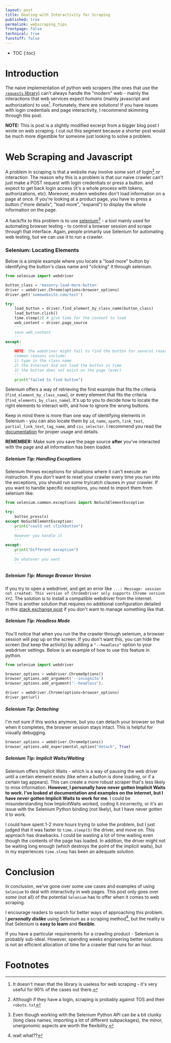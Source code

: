```yaml
---
layout: post
title: Dealing with Interactivity for Scraping
published: true
permalink: webscraping_tips
frontpage: false
technical: true
funstuff: false
---
```


* TOC
{:toc}

# Introduction
The naive implementation of python web scrapers (the ones that use the [`requests` library)](https://requests.readthedocs.io/en/master/) can't always handle the "modern" web - mainly the interactions that web services expect *humans* (mainly javascript and authorization) to use[^1]. Fortunately, there are solutions! If you have issues with login credentials and page interactivity, I recommend skimming through this post.
 
[^1]: It doesn't mean that the library is useless for web scraping - it's very useful for 90% of the cases out there.

**NOTE:** This is post is a slightly modified excerpt from a bigger blog post I wrote on web scraping. I cut out this segment because a shorter post would be much more digestible for someone just looking to solve a problem. 

# Web Scraping and Javascript

A problem in scraping is that a website may involve some sort of login[^2] or interaction. The reason why this is a problem is that our naive crawler can't just make a POST request with login credentials or press a button. and expect to get back login access (it's a whole process with tokens, authorizations, etc). Moreover, modern websites don't load information on a page at once. If you're looking at a product page, you have to press a button ("more details", "load more", "expand") to display the whole information on the page.

[^2]: Although if they have a login, scraping is probably against TOS and their `robots.txt`

A hack/fix to this problem is to use [selenium](https://www.selenium.dev/)[^3] - a tool mainly used for automating browser testing - to control a browser session and scrape through that interface. Again, people primarily use Selenium for automating web testing, but we can use it to run a crawler. 

[^3]: Even though working with the Selenium Python API can be a bit clunky (long class names, importing a lot of different subpackages), the minor, unergonomic aspects are worth the flexibility.

### Selenium: Locating Elements
Below is a simple example where you locate a "load more" button by identifying the button's class name and "clicking" it through selenium. 

```python
from selenium import webdriver

button_class = 'masonry-load-more-button'
driver = webdriver.Chrome(options=browser_options)
driver.get('somewebsite.com/test')

try:
    load_button = driver.find_element_by_class_name(button_class)
    load_button.click()
    time.sleep(2) # give time for the content to load
    web_content = driver.page_source
    '''
    save web_content
    '''
except:
	'''
	NOTE: the webdriver might fail to find the button for several reasons.
	Common reasons include: 
	1) typo in the class name
	2) the Internet did not load the button in time
	3) the button does not exist on the page (ever) 
	'''
	print("failed to find button")
```
Selenium offers a way of retrieving the first example that fits the criteria (`find_element_by_class_name`), or every element that fits the criteria (`find_elements_by_class_name`). It's up to you to decide how to locate the right elements to interact with, and how to ignore the wrong buttons. 

Keep in mind there is more than one way of identifying elements in Selenium - you can also locate them by `id`, `name`, `xpath`, `link_text`, `partial_link_text`, `tag_name`, and `css_selector`. I recommend you read the [documentation](https://selenium-python.readthedocs.io/locating-elements.html) for proper usage and details. 

**REMEMBER:** Make sure you save the page source **after** you've interacted with the page and all information has been loaded.

##### Selenium Tip: Handling Exceptions
Selenium throws exceptions for situations where it can't execute an instruction. If you don't want to reset your crawler every time you run into the exceptions, you should run some try/catch clauses in your crawler. If you want to handle specific exceptions, you need to import them from selenium like: 

```python
from selenium.common.exceptions import NoSuchElementException

try:
	button_press(x)
except NoSuchElementException:
	print("could not clickbutton")
	'''
	However you handle it
	'''
except:
	print("Different exception")
	'''
	Do whatever you want
	'''
```
##### Selenium Tip: Manage Browser Version 
If you try to open a webdriver, and get an error like `...: Message: session not created: This version of ChromeDriver only supports Chrome version XYZ`. The solution is to install a compatible webdriver from the internet. There is another solution that requires no additional configuration detailed in this [stack exchange post](https://stackoverflow.com/questions/29858752/error-message-chromedriver-executable-needs-to-be-available-in-the-path/52878725#52878725) if you don't want to manage something like that.

##### Selenium Tip: Headless Mode
You'll notice that when you run the the crawler through selenium, a browser session will pop up on the screen. If you don't want this, you can hide the screen (but keep the activity) by adding a `"--headless"` option to your webdriver settings. Below is an example of how to use this feature in python. 

```python
from selenium import webdriver

browser_options = webdriver.ChromeOptions()
browser_options.add_argument('--incognito')
browser_options.add_argument("--headless");

driver = webdriver.Chrome(options=browser_options)
driver.get(url)
```

##### Selenium Tip: Detaching
I'm not sure if this works anymore, but you can detach your browser so that when it completes, the browser session stays intact. This is helpful for visually debugging.

```python
browser_options = webdriver.ChromeOptions()
browser_options.add_experimental_option("detach", True)
```

##### Selenium Tip: Implicit Waits/Waiting
Selenium offers Implicit Waits - which is a way of pausing the web driver until a certain element exists (like when a button is done loading, or if a certain tag appears). This can create a more robust scraper that's less likely to miss information. **However, I personally have never gotten Implicit Waits to work. I've looked at documentation and examples on the internet, but I have *never* gotten Implicit Waits to work for me**. I could be misunderstanding how ImplicitWaits worked, coding it incorrectly, or it's an issue with the Selenium Python binding (not likely), but I have never gotten it to work. 

I could have spent 1-2 more hours trying to solve the problem, but I just judged that it was faster to `time.sleep(5)` the driver, and move on. This approach has drawbacks. I could be wasting a lot of time waiting even though the contents of the page has loaded. In addition, the driver might not be waiting long enough (which destroys the point of the implicit waits), but in my experiences `time.sleep` has been an adequate solution. 

# Conclusion
In conclusion, we've gone over some use cases and examples of using `Selenium` to deal with interactivity in web pages. This post only goes over *some* (not all) of the potential `Selenium` has to offer when it comes to web scraping. 

I encourage readers to search for better ways of approaching this problem. I ***personally dislike*** using Selenium as a scraping method[^4], but the reality is that Selenium is **easy to learn** and **flexible**. 

If you have a particular requirements for a crawling product - Selenium is probably sub-ideal. However, spending weeks engineering better solutions is not an efficient allocation of time for a crawler that runs for an hour. 

[^4]: wait what??

# Footnotes